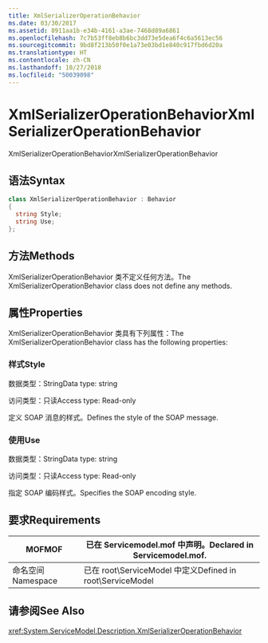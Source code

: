 ```yaml
---
title: XmlSerializerOperationBehavior
ms.date: 03/30/2017
ms.assetid: 8911aa1b-e34b-4161-a3ae-7468d89a6861
ms.openlocfilehash: 7c7b53ff8eb8b6bc3dd73e5dea6f4c6a5613ec56
ms.sourcegitcommit: 9bd8f213b50f0e1a73e03bd1e840c917fbd6d20a
ms.translationtype: HT
ms.contentlocale: zh-CN
ms.lasthandoff: 10/27/2018
ms.locfileid: "50039098"
---
```

# <a name="xmlserializeroperationbehavior"></a><span data-ttu-id="2a141-102">XmlSerializerOperationBehavior</span><span class="sxs-lookup"><span data-stu-id="2a141-102">XmlSerializerOperationBehavior</span></span>
<span data-ttu-id="2a141-103">XmlSerializerOperationBehavior</span><span class="sxs-lookup"><span data-stu-id="2a141-103">XmlSerializerOperationBehavior</span></span>  
  
## <a name="syntax"></a><span data-ttu-id="2a141-104">语法</span><span class="sxs-lookup"><span data-stu-id="2a141-104">Syntax</span></span>  
  
```csharp
class XmlSerializerOperationBehavior : Behavior  
{  
  string Style;  
  string Use;  
};  
```  
  
## <a name="methods"></a><span data-ttu-id="2a141-105">方法</span><span class="sxs-lookup"><span data-stu-id="2a141-105">Methods</span></span>  
 <span data-ttu-id="2a141-106">XmlSerializerOperationBehavior 类不定义任何方法。</span><span class="sxs-lookup"><span data-stu-id="2a141-106">The XmlSerializerOperationBehavior class does not define any methods.</span></span>  
  
## <a name="properties"></a><span data-ttu-id="2a141-107">属性</span><span class="sxs-lookup"><span data-stu-id="2a141-107">Properties</span></span>  
 <span data-ttu-id="2a141-108">XmlSerializerOperationBehavior 类具有下列属性：</span><span class="sxs-lookup"><span data-stu-id="2a141-108">The XmlSerializerOperationBehavior class has the following properties:</span></span>  
  
### <a name="style"></a><span data-ttu-id="2a141-109">样式</span><span class="sxs-lookup"><span data-stu-id="2a141-109">Style</span></span>  
 <span data-ttu-id="2a141-110">数据类型：String</span><span class="sxs-lookup"><span data-stu-id="2a141-110">Data type: string</span></span>  
  
 <span data-ttu-id="2a141-111">访问类型：只读</span><span class="sxs-lookup"><span data-stu-id="2a141-111">Access type: Read-only</span></span>  
  
 <span data-ttu-id="2a141-112">定义 SOAP 消息的样式。</span><span class="sxs-lookup"><span data-stu-id="2a141-112">Defines the style of the SOAP message.</span></span>  
  
### <a name="use"></a><span data-ttu-id="2a141-113">使用</span><span class="sxs-lookup"><span data-stu-id="2a141-113">Use</span></span>  
 <span data-ttu-id="2a141-114">数据类型：String</span><span class="sxs-lookup"><span data-stu-id="2a141-114">Data type: string</span></span>  
  
 <span data-ttu-id="2a141-115">访问类型：只读</span><span class="sxs-lookup"><span data-stu-id="2a141-115">Access type: Read-only</span></span>  
  
 <span data-ttu-id="2a141-116">指定 SOAP 编码样式。</span><span class="sxs-lookup"><span data-stu-id="2a141-116">Specifies the SOAP encoding style.</span></span>  
  
## <a name="requirements"></a><span data-ttu-id="2a141-117">要求</span><span class="sxs-lookup"><span data-stu-id="2a141-117">Requirements</span></span>  
  
|<span data-ttu-id="2a141-118">MOF</span><span class="sxs-lookup"><span data-stu-id="2a141-118">MOF</span></span>|<span data-ttu-id="2a141-119">已在 Servicemodel.mof 中声明。</span><span class="sxs-lookup"><span data-stu-id="2a141-119">Declared in Servicemodel.mof.</span></span>|  
|---------|-----------------------------------|  
|<span data-ttu-id="2a141-120">命名空间</span><span class="sxs-lookup"><span data-stu-id="2a141-120">Namespace</span></span>|<span data-ttu-id="2a141-121">已在 root\ServiceModel 中定义</span><span class="sxs-lookup"><span data-stu-id="2a141-121">Defined in root\ServiceModel</span></span>|  
  
## <a name="see-also"></a><span data-ttu-id="2a141-122">请参阅</span><span class="sxs-lookup"><span data-stu-id="2a141-122">See Also</span></span>  
 <xref:System.ServiceModel.Description.XmlSerializerOperationBehavior>
